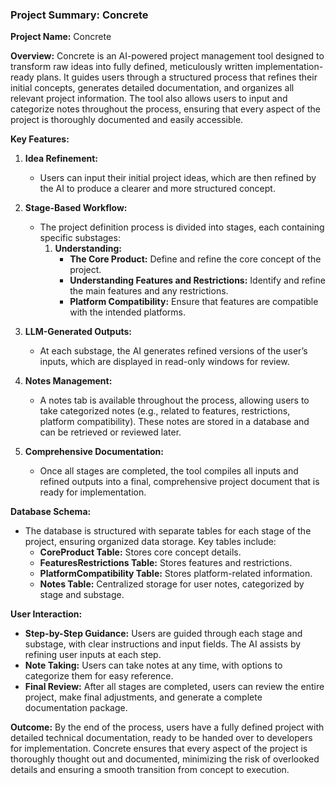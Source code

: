 ### **Project Summary: Concrete**

**Project Name:** Concrete

**Overview:**
Concrete is an AI-powered project management tool designed to transform raw ideas into fully defined, meticulously written implementation-ready plans. It guides users through a structured process that refines their initial concepts, generates detailed documentation, and organizes all relevant project information. The tool also allows users to input and categorize notes throughout the process, ensuring that every aspect of the project is thoroughly documented and easily accessible.

**Key Features:**
1. **Idea Refinement:**
   - Users can input their initial project ideas, which are then refined by the AI to produce a clearer and more structured concept.
   
2. **Stage-Based Workflow:**
   - The project definition process is divided into stages, each containing specific substages:
     1. **Understanding:**
        - **The Core Product:** Define and refine the core concept of the project.
        - **Understanding Features and Restrictions:** Identify and refine the main features and any restrictions.
        - **Platform Compatibility:** Ensure that features are compatible with the intended platforms.
   
3. **LLM-Generated Outputs:**
   - At each substage, the AI generates refined versions of the user’s inputs, which are displayed in read-only windows for review.

4. **Notes Management:**
   - A notes tab is available throughout the process, allowing users to take categorized notes (e.g., related to features, restrictions, platform compatibility). These notes are stored in a database and can be retrieved or reviewed later.

5. **Comprehensive Documentation:**
   - Once all stages are completed, the tool compiles all inputs and refined outputs into a final, comprehensive project document that is ready for implementation.

**Database Schema:**
- The database is structured with separate tables for each stage of the project, ensuring organized data storage. Key tables include:
  - **CoreProduct Table:** Stores core concept details.
  - **FeaturesRestrictions Table:** Stores features and restrictions.
  - **PlatformCompatibility Table:** Stores platform-related information.
  - **Notes Table:** Centralized storage for user notes, categorized by stage and substage.

**User Interaction:**
- **Step-by-Step Guidance:** Users are guided through each stage and substage, with clear instructions and input fields. The AI assists by refining user inputs at each step.
- **Note Taking:** Users can take notes at any time, with options to categorize them for easy reference.
- **Final Review:** After all stages are completed, users can review the entire project, make final adjustments, and generate a complete documentation package.

**Outcome:**
By the end of the process, users have a fully defined project with detailed technical documentation, ready to be handed over to developers for implementation. Concrete ensures that every aspect of the project is thoroughly thought out and documented, minimizing the risk of overlooked details and ensuring a smooth transition from concept to execution.
